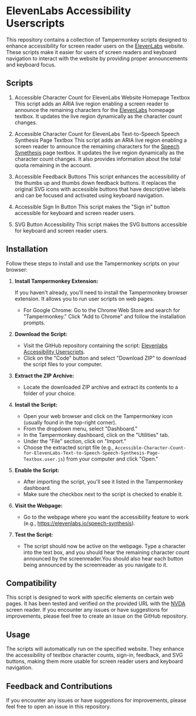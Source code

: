 # ElevenLabs Accessibility Userscripts

This repository contains a collection of Tampermonkey scripts designed to enhance accessibility for screen reader users on the [ElevenLabs](https://elevenlabs.io) website. These scripts make it easier for users of screen readers and keyboard navigation to interact with the website by providing proper announcements and keyboard focus.

## Scripts

1. Accessible Character Count for ElevenLabs Website Homepage Textbox
   This script adds an ARIA live region enabling a screen reader to announce the remaining characters for the [ElevenLabs](https://elevenlabs.io) homepage textbox. It updates the live region dynamically as the character count changes.

2. Accessible Character Count for ElevenLabs Text-to-Speech Speech Synthesis Page Textbox
   This script adds an ARIA live region enabling a screen reader to announce the remaining characters for the [Speech Synethesis](https://elevenlabs.io/speech-synthesis) page textbox. It updates the live region dynamically as the character count changes. It also provides information about the total quota remaining in the account.

3. Accessible Feedback Buttons
   This script enhances the accessibility of the thumbs up and thumbs down feedback buttons. It replaces the original SVG icons with accessible buttons that have descriptive labels and can be focused and activated using keyboard navigation.

4. Accessible Sign In Button
   This script makes the "Sign in" button accessible for keyboard and screen reader users.

5. SVG Button Accessibility
   This script makes the SVG buttons accessible for keyboard and screen reader users.

## Installation

Follow these steps to install and use the Tampermonkey scripts on your browser:

1. **Install Tampermonkey Extension:**

   If you haven't already, you'll need to install the Tampermonkey browser extension. It allows you to run user scripts on web pages.

   - For Google Chrome: Go to the Chrome Web Store and search for "Tampermonkey." Click "Add to Chrome" and follow the installation prompts.

2. **Download the Script:**

   - Visit the GitHub repository containing the script: [Elevenlabs Accessibility Userscripts](https://github.com/dawei-wang/elevenlabs-accessibility-userscripts).
   - Click on the "Code" button and select "Download ZIP" to download the script files to your computer.

3. **Extract the ZIP Archive:**

   - Locate the downloaded ZIP archive and extract its contents to a folder of your choice.

4. **Install the Script:**

   - Open your web browser and click on the Tampermonkey icon (usually found in the top-right corner).
   - From the dropdown menu, select "Dashboard."
   - In the Tampermonkey dashboard, click on the "Utilities" tab.
   - Under the "File" section, click on "Import."
   - Choose the extracted script file (e.g., `Accessible-Character-Count-for-ElevenLabs-Text-to-Speech-Speech-Synthesis-Page-Textbox.user.js`) from your computer and click "Open."

5. **Enable the Script:**

   - After importing the script, you'll see it listed in the Tampermonkey dashboard.
   - Make sure the checkbox next to the script is checked to enable it.

6. **Visit the Webpage:**

   - Go to the webpage where you want the accessibility feature to work (e.g., https://elevenlabs.io/speech-synthesis).

7. **Test the Script:**

   - The script should now be active on the webpage. Type a character into the text box, and you should hear the remaining character count announced by the screenreader.You should also hear each button being announced by the screenreader as you navigate to it.

## Compatibility

This script is designed to work with specific elements on certain web pages. It has been tested and verified on the provided URL with the [NVDA](https://www.nvaccess.org/) screen reader. If you encounter any issues or have suggestions for improvements, please feel free to create an issue on the GitHub repository.

## Usage

The scripts will automatically run on the specified website. They enhance the accessibility of textbox character counts, sign-in, feedback, and SVG buttons, making them more usable for screen reader users and keyboard navigation.

## Feedback and Contributions

If you encounter any issues or have suggestions for improvements, please feel free to open an issue in this repository.

